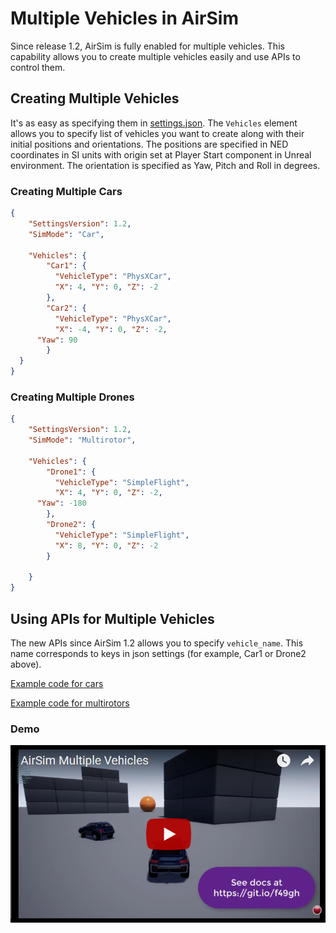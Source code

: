 # Multiple Vehicles in AirSim

Since release 1.2, AirSim is fully enabled for multiple vehicles. This capability allows you to create multiple vehicles easily and use APIs to control them.

## Creating Multiple Vehicles
It's as easy as specifying them in [settings.json](settings.md). The `Vehicles` element allows you to specify list of vehicles you want to create along with their initial positions and orientations. The positions are specified in NED coordinates in SI units with origin set at Player Start component in Unreal environment. The orientation is specified as Yaw, Pitch and Roll in degrees.

### Creating Multiple Cars
```json
{
	"SettingsVersion": 1.2,
	"SimMode": "Car",
	
	"Vehicles": {
		"Car1": {
		  "VehicleType": "PhysXCar",
		  "X": 4, "Y": 0, "Z": -2
		},
		"Car2": {
		  "VehicleType": "PhysXCar",
		  "X": -4, "Y": 0, "Z": -2,
      "Yaw": 90
		}
  }
}
```

### Creating Multiple Drones
```json
{
	"SettingsVersion": 1.2,
	"SimMode": "Multirotor",
	
	"Vehicles": {
		"Drone1": {
		  "VehicleType": "SimpleFlight",
		  "X": 4, "Y": 0, "Z": -2,
      "Yaw": -180
		},
		"Drone2": {
		  "VehicleType": "SimpleFlight",
		  "X": 8, "Y": 0, "Z": -2
		}

    }
}
```

## Using APIs for Multiple Vehicles
The new APIs since AirSim 1.2 allows you to specify `vehicle_name`. This name corresponds to keys in json settings (for example, Car1 or Drone2 above). 

[Example code for cars](../PythonClient/car/multi_agent_car.py)

[Example code for multirotors](../PythonClient/car/multi_agent_drone.py)

### Demo
[![AirSimMultiple Vehicles Demo Video](images/demo_multi_vehicles.png)](https://youtu.be/35dgcuLuF5M)
